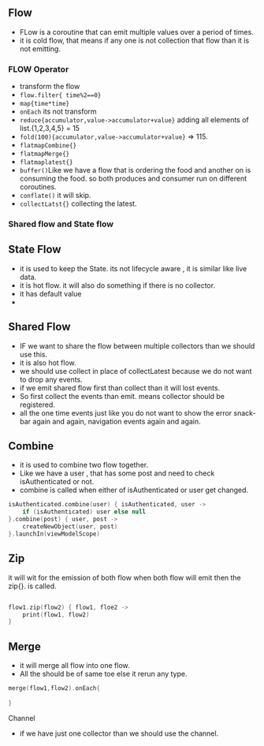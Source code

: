 ## Flow

- FLow is a coroutine that can emit multiple values over a period of times.
- it is cold flow, that means if any one is not collection that flow than it is not emitting.

### FLOW Operator

- transform the flow
- `flow.filter{ time%2==0}`
- `map{time*time}`
- `onEach` its not transform
- `reduce{accumulator,value->accumulator+value}` adding all elements of list.{1,2,3,4,5} = 15
- `fold(100){accumulator,value->accumulator+value}` => 115.
- `flatmapCombine{}`
- `flatmapMerge{}`
- `flatmaplatest{}`
- `buffer()`Like we have a flow that is ordering the food and another on is consuming the food. so
  both produces and consumer run on different coroutines.
- `conflate()` it will skip.
- `collectLatst{}` collecting the latest.

### Shared flow and State flow

## State Flow

- it is used to keep the State. its not lifecycle aware , it is similar like live data.
- it is hot flow. it will also do something if there is no collector.
- it has default value
-

## Shared Flow

- IF we want to share the flow between multiple collectors than we should use this.
- it is also hot flow.
- we should use collect in place of collectLatest because we do not want to drop any events.
- if we emit shared flow first than collect than it will lost events.
- So first collect the events than emit. means collector should be registered.
- all the one time events just like you do not want to show the error snack-bar again and again,
  navigation events again and again.

## Combine

- it is used to combine two flow together.
- Like we have a user , that has some post and need to check isAuthenticated or not.
- combine is called when either of isAuthenticated or user get changed.

```kotlin
isAuthenticated.combine(user) { isAuthenticated, user ->
    if (isAuthenticated) user else null
}.combine(post) { user, post ->
    createNewObject(user, post)
}.launchIn(viewModelScope)

```

## Zip

it will wit for the emission of both flow when both flow will emit then the zip{}. is called.

```kotlin

flow1.zip(flow2) { flow1, floe2 ->
    print(flow1, flow2)
}
```

## Merge
- it will merge all flow into one flow. 
- All the should be of same toe else it rerun any type.


```kotlin
merge(flow1,flow2).onEach{
    
}
```

Channel

- if we have just one collector than we should use the channel.